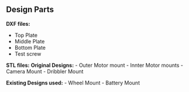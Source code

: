 ## Design Parts ##

**DXF files:**
  - Top Plate
  - Middle Plate
  - Bottom Plate
  - Test screw


**STL files:**
  **Original Designs:**
    - Outer Motor mount
    - Innter Motor mounts
    - Camera Mount
    - Dribbler Mount
    
  **Existing Designs used:**
    - Wheel Mount
    - Battery Mount
